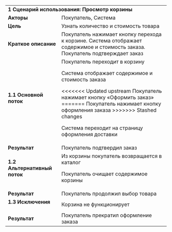 <table>
  <tr>
   <td colspan="2" ><strong>1 Сценарий использования: Просмотр корзины</strong>
   </td>
  </tr>
  <tr>
   <td><strong>Акторы</strong>
   </td>
   <td>Покупатель, Система
   </td>
  </tr>
  <tr>
   <td><strong>Цель</strong>
   </td>
   <td>Узнать количество и стоимость товара
   </td>
  </tr>
  <tr>
   <td><strong>Краткое описание</strong>
   </td>
   <td>Покупатель нажимает кнопку перехода к корзине. Система отображает содержимое и стоимость заказа. Покупатель подтверждает заказ
   </td>
  </tr>
  <tr>
   <td><strong>1.1 Основной поток</strong>
<p>
<strong> </strong>
   </td>
   <td>Покупатель переходит в корзину
<p>
Система отображает содержимое и стоимость заказа
<p>
<<<<<<< Updated upstream
Покупатель нажимает кнопку «Оформить заказ»
=======
Покупатель нажимает кнопку оформления заказа
>>>>>>> Stashed changes
<p>
Система переходит на страницу оформления доставки
   </td>
  </tr>
  <tr>
   <td><strong>Результат</strong>
   </td>
   <td>Покупатель подтвердил заказ
   </td>
  </tr>
  <tr>
   <td><strong>1.2 Альтернативный поток</strong>
<p>
<strong> </strong>
   </td>
   <td>Из корзины покупатель возвращается в каталог
<p>
Покупатель очищает содержимое корзины
<p>
 
   </td>
  </tr>
  <tr>
   <td><strong>Результат</strong>
   </td>
   <td>Покупатель продолжил выбор товара
   </td>
  </tr>
  <tr>
   <td><strong>1.3 Исключения</strong>
<p>
<strong> </strong>
   </td>
   <td>Корзина не функционирует
   </td>
  </tr>
  <tr>
   <td><strong>Результат</strong>
   </td>
   <td>Покупатель прекратил оформление заказа
   </td>
  </tr>
</table>